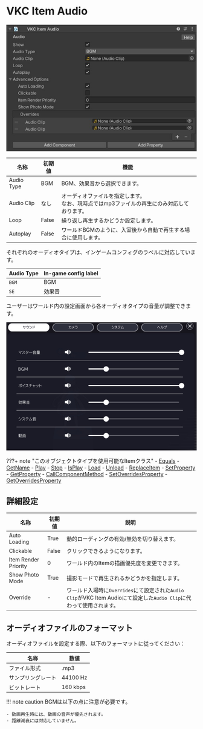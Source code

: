 # VKC Item Audio

![VKCItemAudio_1](img/VKCItemAudio_01.jpg)

| 名称 | 初期値 | 機能 |
| ---- | ---- | ---- |
| Audio Type| BGM | BGM、効果音から選択できます。 |
| Audio Clip | なし | オーディオファイルを指定します。<br>なお、現時点ではmp3ファイルの再生にのみ対応しております。 |
| Loop | False | 繰り返し再生するかどうか設定します。 |
| Autoplay | False | ワールドBGMのように、入室後から自動で再生する場合に使用します。 |

それぞれのオーディオタイプは、インゲームコンフィグのラベルに対応しています。

|  Audio Type |  In-game config label  |
| ---- | ---- |
| `BGM` | BGM |
| `SE` | 効果音 |

ユーザーはワールド内の設定画面から各オーディオタイプの音量が調整できます。

![VKCItemAudio_2](img/VKCItemAudio_02_jp.jpg)

???+ note "このオブジェクトタイプを使用可能なItemクラス"
    - [Equals](../hs/hs_class_item.md#equals)
    - [GetName](../hs/hs_class_item.md#getname)
    - [Play](../hs/hs_class_item.md#play)
    - [Stop](../hs/hs_class_item.md#stop)
    - [IsPlay](../hs/hs_class_item.md#isplay)
    - [Load](../hs/hs_class_item.md#load)
    - [Unload](../hs/hs_class_item.md#unload)
    - [ReplaceItem](../hs/hs_class_item.md#replaceitem)
    - [SetProperty](../hs/hs_class_item.md#setproperty)
    - [GetProperty](../hs/hs_class_item.md#getproperty)
    - [CallComponentMethod](../hs/hs_class_item.md#callcomponentmethod)
    - [SetOverridesProperty](../hs/hs_class_item.md#setoverridesproperty)
    - [GetOverridesProperty](../hs/hs_class_item.md#getoverridesproperty)

## 詳細設定

| 名称 | 初期値 |  説明  |
| ---- | ---- | ---- |
| Auto Loading | True | 動的ローディングの有効/無効を切り替えます。 |
| Clickable | False | クリックできるようになります。 |
| Item Render Priority | 0 | ワールド内のItemの描画優先度を変更できます。 |
| Show Photo Mode | True | 撮影モードで再生されるかどうかを指定します。 |
| Override | - | ワールド入場時に`Overrides`にて設定された`Audio Clip`がVKC Item Audioにて設定した`Audio Clip`に代わって使用されます。 |

## オーディオファイルのフォーマット

オーディオファイルを設定する際、以下のフォーマットに従ってください：

| 名称 | 数値 |
| ---- | ---- |
| ファイル形式 | .mp3 |
| サンプリングレート | 44100 Hz |
| ビットレート | 160 kbps |

!!! note caution
    BGMは以下の点に注意が必要です。

    - 動画再生時には、動画の音声が優先されます。
    - 距離減衰には対応していません。
